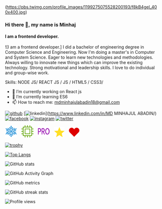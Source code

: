 (https://pbs.twimg.com/profile_images/1199275075528200193/f8kB4gel_400x400.jpg)
### Hi there 👋, my name is Minhaj
#### I am a frontend developer.
![I am a frontend developer.]
I did a bachelor of engineering degree in Computer Science and Engineering. Now I'm doing a master's in Computer and System Science. Eager to learn new technologies and methodologies. Always willing to innovate new things which can improve the existing technology. Strong motivational and leadership skills. I love to do individual and group-wise work.

Skills: NODE JS/ REACT JS / JS / HTML5 / CSS3/

- 🔭 I’m currently working on React js 
- 🌱 I’m currently learning ES6 
- 📫 How to reach me: mdminhajulabadin18@gmail.com 


[<img src='https://cdn.jsdelivr.net/npm/simple-icons@3.0.1/icons/github.svg' alt='github' height='40'>](https://github.com/minhajabadin)  [<img src='https://cdn.jsdelivr.net/npm/simple-icons@3.0.1/icons/linkedin.svg' alt='linkedin' height='40'>](https://www.linkedin.com/in/MD MINHAJUL ABADIN/)  [<img src='https://cdn.jsdelivr.net/npm/simple-icons@3.0.1/icons/facebook.svg' alt='facebook' height='40'>](https://www.facebook.com/minhajrana)  [<img src='https://cdn.jsdelivr.net/npm/simple-icons@3.0.1/icons/instagram.svg' alt='instagram' height='40'>](https://www.instagram.com/minhaj.rana/)  [<img src='https://cdn.jsdelivr.net/npm/simple-icons@3.0.1/icons/twitter.svg' alt='twitter' height='40'>](https://twitter.com/minhajrana)  

<a href='https://archiveprogram.github.com/'><img src='https://raw.githubusercontent.com/acervenky/animated-github-badges/master/assets/acbadge.gif' width='40' height='40'></a> <a href='https://docs.github.com/en/developers'><img src='https://raw.githubusercontent.com/acervenky/animated-github-badges/master/assets/devbadge.gif' width='40' height='40'></a> <a href='https://github.com/pricing'><img src='https://raw.githubusercontent.com/acervenky/animated-github-badges/master/assets/pro.gif' width='40' height='40'></a> <a href='https://stars.github.com/'><img src='https://raw.githubusercontent.com/acervenky/animated-github-badges/master/assets/starbadge.gif' width='35' height='35'></a> <a href='https://docs.github.com/en/github/supporting-the-open-source-community-with-github-sponsors'><img src='https://raw.githubusercontent.com/acervenky/animated-github-badges/master/assets/sponsorbadge.gif' width='35' height='35'></a> 

[![trophy](https://github-profile-trophy.vercel.app/?username=minhajabadin)](https://github.com/ryo-ma/github-profile-trophy)

[![Top Langs](https://github-readme-stats.vercel.app/api/top-langs/?username=minhajabadin)](https://github.com/anuraghazra/github-readme-stats)

![GitHub stats](https://github-readme-stats.vercel.app/api?username=minhajabadin&show_icons=true&count_private=true)  

![GitHub Activity Graph](https://activity-graph.herokuapp.com/graph?username=minhajabadin)  

![GitHub metrics](https://metrics.lecoq.io/minhajabadin)  

![GitHub streak stats](https://github-readme-streak-stats.herokuapp.com/?user=minhajabadin)  

![Profile views](https://gpvc.arturio.dev/minhajabadin)  
